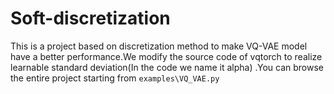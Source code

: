 # Soft-discretization
This is a project based on discretization method to make VQ-VAE model have a better performance.We modify the source code of vqtorch to realize learnable standard deviation(In the code we name it alpha) .You can browse the entire project starting from `examples\VQ_VAE.py` 
